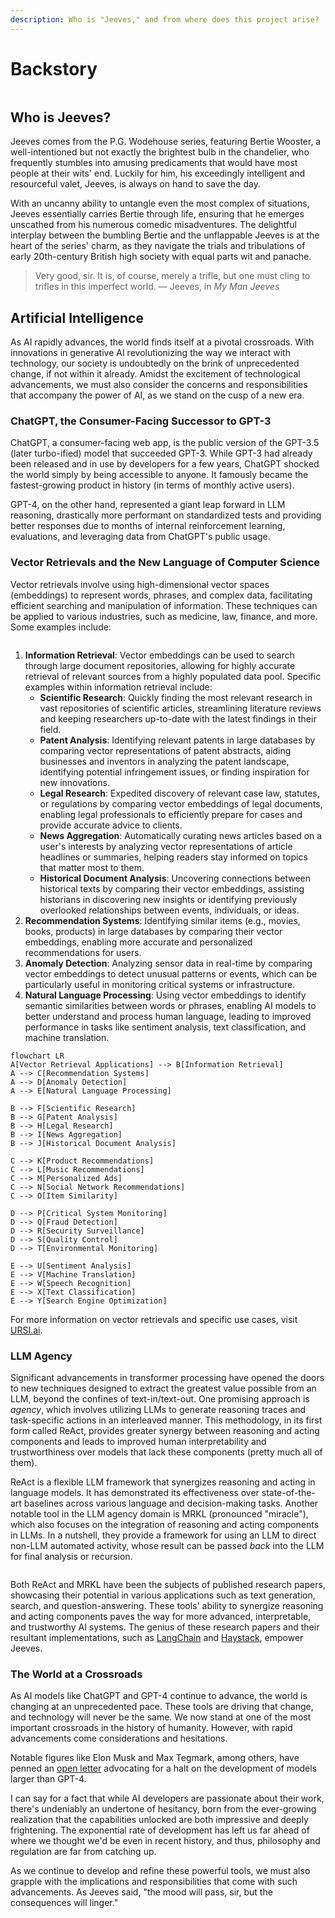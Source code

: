 ```yaml
---
description: Who is "Jeeves," and from where does this project arise?
---
```


# Backstory

<figure><img src=".gitbook/assets/image.png" alt=""><figcaption></figcaption></figure>

## Who is Jeeves?

Jeeves comes from the P.G. Wodehouse series, featuring Bertie Wooster, a well-intentioned but not exactly the brightest bulb in the chandelier, who frequently stumbles into amusing predicaments that would have most people at their wits' end. Luckily for him, his exceedingly intelligent and resourceful valet, Jeeves, is always on hand to save the day.&#x20;

With an uncanny ability to untangle even the most complex of situations, Jeeves essentially carries Bertie through life, ensuring that he emerges unscathed from his numerous comedic misadventures. The delightful interplay between the bumbling Bertie and the unflappable Jeeves is at the heart of the series' charm, as they navigate the trials and tribulations of early 20th-century British high society with equal parts wit and panache.

> Very good, sir. It is, of course, merely a trifle, but one must cling to trifles in this imperfect world. –– Jeeves, in _My Man Jeeves_

## Artificial Intelligence

As AI rapidly advances, the world finds itself at a pivotal crossroads. With innovations in generative AI revolutionizing the way we interact with technology, our society is undoubtedly on the brink of unprecedented change, if not within it already. Amidst the excitement of technological advancements, we must also consider the concerns and responsibilities that accompany the power of AI, as we stand on the cusp of a new era.&#x20;

### ChatGPT, the Consumer-Facing Successor to GPT-3

ChatGPT, a consumer-facing web app, is the public version of the GPT-3.5 (later turbo-ified) model that succeeded GPT-3. While GPT-3 had already been released and in use by developers for a few years, ChatGPT shocked the world simply by being accessible to anyone. It famously became the fastest-growing product in history (in terms of monthly active users).&#x20;

GPT-4, on the other hand, represented a giant leap forward in LLM reasoning, drastically more performant on standardized tests and providing better responses due to months of internal reinforcement learning, evaluations, and leveraging data from ChatGPT's public usage.&#x20;

### Vector Retrievals and the New Language of Computer Science

Vector retrievals involve using high-dimensional vector spaces (embeddings) to represent words, phrases, and complex data, facilitating efficient searching and manipulation of information. These techniques can be applied to various industries, such as medicine, law, finance, and more. Some examples include:

<img src=".gitbook/assets/file.excalidraw (1).svg" alt="" class="gitbook-drawing">

1. **Information Retrieval**: Vector embeddings can be used to search through large document repositories, allowing for highly accurate retrieval of relevant sources from a highly populated data pool. Specific examples within information retrieval include:
   * **Scientific Research**: Quickly finding the most relevant research in vast repositories of scientific articles, streamlining literature reviews and keeping researchers up-to-date with the latest findings in their field.
   * **Patent Analysis**: Identifying relevant patents in large databases by comparing vector representations of patent abstracts, aiding businesses and inventors in analyzing the patent landscape, identifying potential infringement issues, or finding inspiration for new innovations.
   * **Legal Research**: Expedited discovery of relevant case law, statutes, or regulations by comparing vector embeddings of legal documents, enabling legal professionals to efficiently prepare for cases and provide accurate advice to clients.
   * **News Aggregation**: Automatically curating news articles based on a user's interests by analyzing vector representations of article headlines or summaries, helping readers stay informed on topics that matter most to them.
   * **Historical Document Analysis**: Uncovering connections between historical texts by comparing their vector embeddings, assisting historians in discovering new insights or identifying previously overlooked relationships between events, individuals, or ideas.
2. **Recommendation Systems**: Identifying similar items (e.g., movies, books, products) in large databases by comparing their vector embeddings, enabling more accurate and personalized recommendations for users.
3. **Anomaly Detection**: Analyzing sensor data in real-time by comparing vector embeddings to detect unusual patterns or events, which can be particularly useful in monitoring critical systems or infrastructure.
4. **Natural Language Processing**: Using vector embeddings to identify semantic similarities between words or phrases, enabling AI models to better understand and process human language, leading to improved performance in tasks like sentiment analysis, text classification, and machine translation.

```mermaid
flowchart LR
A[Vector Retrieval Applications] --> B[Information Retrieval]
A --> C[Recommendation Systems]
A --> D[Anomaly Detection]
A --> E[Natural Language Processing]

B --> F[Scientific Research]
B --> G[Patent Analysis]
B --> H[Legal Research]
B --> I[News Aggregation]
B --> J[Historical Document Analysis]

C --> K[Product Recommendations]
C --> L[Music Recommendations]
C --> M[Personalized Ads]
C --> N[Social Network Recommendations]
C --> O[Item Similarity]

D --> P[Critical System Monitoring]
D --> Q[Fraud Detection]
D --> R[Security Surveillance]
D --> S[Quality Control]
D --> T[Environmental Monitoring]

E --> U[Sentiment Analysis]
E --> V[Machine Translation]
E --> W[Speech Recognition]
E --> X[Text Classification]
E --> Y[Search Engine Optimization]

```

For more information on vector retrievals and specific use cases, visit [URSI.ai](https://docs.ursi.ai).

### LLM Agency

Significant advancements in transformer processing have opened the doors to new techniques designed to extract the greatest value possible from an LLM, beyond the confines of text-in/text-out. One promising approach is _agency_, which involves utilizing LLMs to generate reasoning traces and task-specific actions in an interleaved manner. This methodology, in its first form called ReAct, provides greater synergy between reasoning and acting components and leads to improved human interpretability and trustworthiness over models that lack these components (pretty much all of them).&#x20;

ReAct is a flexible LLM framework that synergizes reasoning and acting in language models. It has demonstrated its effectiveness over state-of-the-art baselines across various language and decision-making tasks. Another notable tool in the LLM agency domain is MRKL (pronounced "miracle"), which also focuses on the integration of reasoning and acting components in LLMs. In a nutshell, they provide a framework for using an LLM to direct non-LLM automated activity, whose result can be passed _back_ into the LLM for final analysis or recursion.

<img src=".gitbook/assets/file.excalidraw.svg" alt="" class="gitbook-drawing">

Both ReAct and MRKL have been the subjects of published research papers, showcasing their potential in various applications such as text generation, search, and question-answering. These tools' ability to synergize reasoning and acting components paves the way for more advanced, interpretable, and trustworthy AI systems. The genius of these research papers and their resultant implementations, such as [LangChain](https://docs.langchain.com/docs/) and [Haystack](https://haystack.deepset.ai/), empower Jeeves.

### The World at a Crossroads

As AI models like ChatGPT and GPT-4 continue to advance, the world is changing at an unprecedented pace. These tools are driving that change, and technology will never be the same. We now stand at one of the most important crossroads in the history of humanity. However, with rapid advancements come considerations and hesitations.

Notable figures like Elon Musk and Max Tegmark, among others, have penned an [open letter](https://futureoflife.org/open-letter/pause-giant-ai-experiments/) advocating for a halt on the development of models larger than GPT-4.&#x20;

I can say for a fact that while AI developers are passionate about their work, there's undeniably an undertone of hesitancy, born from the ever-growing realization that the capabilities unlocked are both impressive and deeply frightening. The exponential rate of development has left us far ahead of where we thought we'd be even in recent history, and thus, philosophy and regulation are far from catching up.

As we continue to develop and refine these powerful tools, we must also grapple with the implications and responsibilities that come with such advancements. As Jeeves said, "the mood will pass, sir, but the consequences will linger."
